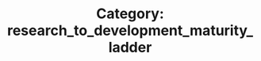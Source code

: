 ---
layout: category
title: 'Category: research_to_development_maturity_ladder'
tag: research_to_development_maturity_ladder
---